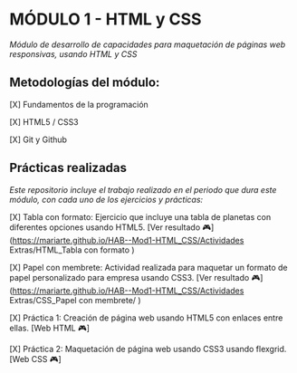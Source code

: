 # MÓDULO 1 - HTML y CSS

*Módulo de desarrollo de capacidades para maquetación de páginas web responsivas, usando HTML y CSS*
  
  

## Metodologías del módulo:

[X] Fundamentos de la programación

[X] HTML5 / CSS3

[X] Git y Github

  
  

## Prácticas realizadas
*Este repositorio incluye el trabajo realizado en el periodo que dura este módulo, con cada uno de los ejercicios y prácticas:*

[X] Tabla con formato: Ejercicio que incluye una tabla de planetas con diferentes opciones usando HTML5. [Ver resultado  :video_game:](https://mariarte.github.io/HAB--Mod1-HTML_CSS/Actividades Extras/HTML_Tabla con formato
)

[X] Papel con membrete: Actividad realizada para maquetar un formato de papel personalizado para empresa usando CSS3. [Ver resultado  :video_game:](https://mariarte.github.io/HAB--Mod1-HTML_CSS/Actividades Extras/CSS_Papel con membrete/
)

[X] Práctica 1: Creación de página web usando HTML5 con enlaces entre ellas. [Web HTML  :video_game:]

[X] Práctica 2: Maquetación de página web usando CSS3 usando flexgrid. [Web CSS  :video_game:]
